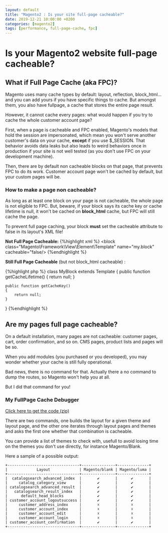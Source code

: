 ```yaml
---
layout: default
title: "Magento2 : Is your site full-page cacheable?"
date: 2019-12-21 10:00:00 +0200
categories: [magento2]
tags: [performance, full-page-cache, fpc]
---
```


# Is your Magento2 website full-page cacheable?

## What if Full Page Cache (aka FPC)?
Magento uses many cache types by default: layout, reflection, block_html... and you can add yours if you have specific things to cache. But amongst them, you also have fullpage, a cache that stores the entire page result.

However, it cannot cache every pages: what would happen if you try to cache the whole customer account page? 

First, when a page is cacheable and FPC enabled, Magento's models that hold the session are impersonated, which mean you won't serve another customer's data on your cache, **except** if you use $\_SESSION. That behavior avoids data leaks but also leads to weird behaviors once in production if your site is not well tested (as you don't use FPC on your development machine). 

Then, there are by default non cacheable blocks on that page, that prevents FPC to do its work. Customer account page won't be cached by default, but your custom pages will be.

### How to make a page non cacheable?

As long as at least one block on your page is not cacheable, the whole page is not eligible to FPC. But, beware, if your block says its cache key or cache lifetime is null, it won't be cached on **block\_html** cache, but FPC will still cache the page.

To prevent full page caching, your block **must** set the cacheable attribute to false in its layout's XML file!

**Not Full Page Cacheable:**
{%highlight xml %}
<block class="Magento\Framework\View\Element\Template" name="my.block" cacheable="false/>
{%endhighlight %}

**Still Full Page Cacheable** (but not block_html cacheable) :

{%highlight php %}
class MyBlock extends Template
{
    public function getCacheLifetime()
    {
        return null;
    }

    public function getCacheKey()
    {
        return null;
    }
}
{%endhighlight %}

## Are my pages full page cacheable?
On a default installation, many pages are not cacheable: customer pages, cart, order confirmation, and so on. CMS pages, product lists and pages will be so.

When you add modules (you purchased or you developed), you may wonder whether your cache is still fully operational. 

Bad news, there is no command for that. Actually there a no command to dump the routes, so Magento won't help you at all.

But I did that command for you!

### My FullPage Cache Debugger

<a href="/downloads/Ari_PageCacheDebug.zip">Click here to get the code (zip)</a> 

There are two commands, one builds the layout for a given theme and layout page, and the other one iterates through layout pages and themes and asks the first one whether that combination is cacheable.

You can provide a list of themes to check with, usefull to avoid losing time on the themes you don't use directly, for instance Magento/Blank.

Here a sample of a possible output:
```
+--------------------------------+---------------+--------------+
|             Layout             | Magento/blank | Magento/luma |
+--------------------------------+---------------+--------------+
|  catalogsearch_advanced_index  |       ✔       |      ✔       |
|     catalog_category_view      |       ✔       |      ✔       |
| catalogsearch_advanced_result  |       ✔       |      ✔       |
|   catalogsearch_result_index   |       ✔       |      ✔       |
|      default_head_blocks       |       ✔       |      ✔       |
| customer_account_logoutsuccess |       ✔       |      ✔       |
|     customer_address_index     |       ☓       |      ☓       |
|     customer_account_index     |       ☓       |      ☓       |
|     customer_account_edit      |       ☓       |      ☓       |
|     customer_account_login     |       ☓       |      ☓       |
| customer_account_confirmation  |       ✔       |      ✔       |
+--------------------------------+---------------+--------------+
```
